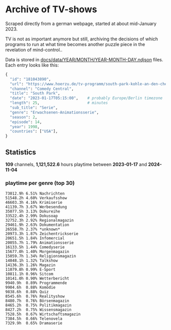 # Archive of TV-shows

Scraped directly from a german webpage, started at about mid-January 2023.

TV is not as important anymore but still, archiving the decisions of which programs to run at what time
becomes another puzzle piece in the revelation of mind-control.. 

Data is stored in [docs/data/YEAR/MONTH/YEAR-MONTH-DAY.ndjson](docs/data/) files. 
Each entry looks like this:

```python
{
  "id": "181043890", 
  "url": "https://www.hoerzu.de/tv-programm/south-park-kohle-an-den-chefkoch/bid_181043890/", 
  "channel": "Comedy Central", 
  "title": "South Park", 
  "date": "2023-01-17T05:15:00",    # probably Europe/Berlin timezone 
  "length": 25,                     # minutes 
  "sub_title": "Serie", 
  "genre": "Erwachsenen-Animationsserie", 
  "season": 2, 
  "episode": 14, 
  "year": 1998, 
  "countries": ["USA"],
}
```

## Statistics

**109** channels, **1,121,522.6** hours playtime between **2023-01-17** and **2024-11-04**


### playtime per genre (top 30)

    73012.9h 6.51% Nachrichten
    51548.2h 4.60% Verkaufsshow
    46603.3h 4.16% Krimiserie
    41139.7h 3.67% Werbesendung
    35077.5h 3.13% Dokureihe
    33522.4h 2.99% Dokusoap
    32752.3h 2.92% Regionalmagazin
    29461.9h 2.63% Dokumentation
    26558.7h 2.37% *unknown*
    20973.3h 1.87% Zeichentrickserie
    20651.5h 1.84% Infomercial
    20055.7h 1.79% Animationsserie
    16133.5h 1.44% Comedyserie
    15677.0h 1.40% Morgenmagazin
    15059.7h 1.34% Religionsmagazin
    14848.1h 1.32% Talkshow
    14136.3h 1.26% Magazin
    11079.8h 0.99% E-Sport
    10811.1h 0.96% Sitcom
    10141.0h 0.90% Wetterbericht
    9940.9h  0.89% Programmende
    9904.6h  0.88% Komödie
    9838.6h  0.88% Quiz
    8545.6h  0.76% Realityshow
    8480.7h  0.76% Börsenmagazin
    8465.2h  0.75% Politikmagazin
    8427.2h  0.75% Wissensmagazin
    7528.5h  0.67% Wirtschaftsmagazin
    7384.5h  0.66% Telenovela
    7329.9h  0.65% Dramaserie
